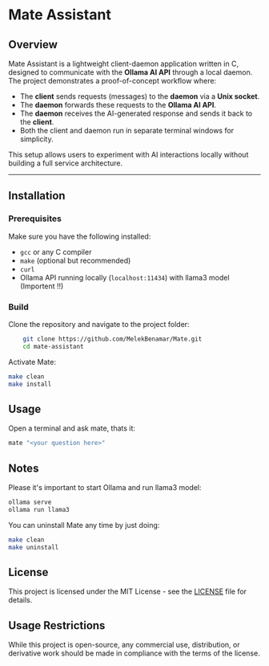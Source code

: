 # Mate Assistant

## Overview

Mate Assistant is a lightweight client-daemon application written in C, designed to communicate with the **Ollama AI API** through a local daemon. The project demonstrates a proof-of-concept workflow where:

- The **client** sends requests (messages) to the **daemon** via a **Unix socket**.
- The **daemon** forwards these requests to the **Ollama AI API**.
- The **daemon** receives the AI-generated response and sends it back to the **client**.
- Both the client and daemon run in separate terminal windows for simplicity.

This setup allows users to experiment with AI interactions locally without building a full service architecture.

---

## Installation

### Prerequisites

Make sure you have the following installed:

- `gcc` or any C compiler
- `make` (optional but recommended)
- `curl`
- Ollama API running locally (`localhost:11434`) with llama3 model (Importent !!)

### Build

Clone the repository and navigate to the project folder:

```bash
    git clone https://github.com/MelekBenamar/Mate.git
    cd mate-assistant
```

Activate Mate:

```bash
make clean
make install
```

## Usage

Open a terminal and ask mate, thats it:

```bash
mate "<your question here>"
```

## Notes

Please it's important to start Ollama and run llama3 model:

```bash
ollama serve
ollama run llama3
```

You can uninstall Mate any time by just doing:

```bash
make clean
make uninstall
```

## License
This project is licensed under the MIT License - see the [LICENSE](LICENSE) file for details.

## Usage Restrictions
While this project is open-source, any commercial use, distribution, or derivative work should be made in compliance with the terms of the license.

